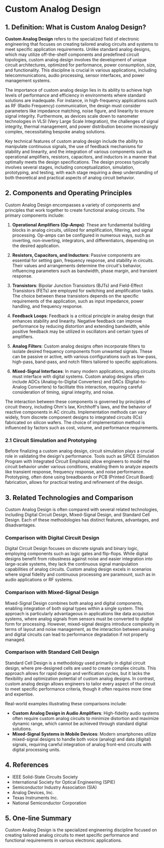 # Custom Analog Design

## 1. Definition: What is **Custom Analog Design**?
**Custom Analog Design** refers to the specialized field of electronic engineering that focuses on creating tailored analog circuits and systems to meet specific application requirements. Unlike standard analog designs, which may utilize off-the-shelf components and predefined circuit topologies, custom analog design involves the development of unique circuit architectures, optimized for performance, power consumption, size, and functionality. This discipline is crucial in various applications, including telecommunications, audio processing, sensor interfaces, and power management systems.

The importance of custom analog design lies in its ability to achieve high levels of performance and efficiency in environments where standard solutions are inadequate. For instance, in high-frequency applications such as RF (Radio Frequency) communication, the design must consider parameters like impedance matching, noise figure, and linearity to ensure signal integrity. Furthermore, as devices scale down to nanometer technologies in VLSI (Very Large Scale Integration), the challenges of signal integrity, thermal management, and power distribution become increasingly complex, necessitating bespoke analog solutions.

Key technical features of custom analog design include the ability to manipulate continuous signals, the use of feedback mechanisms for stability and linearity, and the integration of various components such as operational amplifiers, resistors, capacitors, and inductors in a manner that optimally meets the design specifications. The design process typically involves several stages, including conceptualization, simulation, prototyping, and testing, with each stage requiring a deep understanding of both theoretical and practical aspects of analog circuit behavior.

## 2. Components and Operating Principles
Custom Analog Design encompasses a variety of components and principles that work together to create functional analog circuits. The primary components include:

1. **Operational Amplifiers (Op-Amps)**: These are fundamental building blocks in analog circuits, utilized for amplification, filtering, and signal processing. Op-amps can be configured in numerous ways, such as inverting, non-inverting, integrators, and differentiators, depending on the desired application.

2. **Resistors, Capacitors, and Inductors**: Passive components are essential for setting gain, frequency response, and stability in circuits. Their values and arrangements determine the circuit's behavior, influencing parameters such as bandwidth, phase margin, and transient response.

3. **Transistors**: Bipolar Junction Transistors (BJTs) and Field-Effect Transistors (FETs) are employed for switching and amplification tasks. The choice between these transistors depends on the specific requirements of the application, such as input impedance, power handling, and frequency response.

4. **Feedback Loops**: Feedback is a critical principle in analog design that enhances stability and linearity. Negative feedback can improve performance by reducing distortion and extending bandwidth, while positive feedback may be utilized in oscillators and certain types of amplifiers.

5. **Analog Filters**: Custom analog designs often incorporate filters to isolate desired frequency components from unwanted signals. These can be passive or active, with various configurations such as low-pass, high-pass, band-pass, and notch filters tailored to specific applications.

6. **Mixed-Signal Interfaces**: In many modern applications, analog circuits must interface with digital systems. Custom analog designs often include ADCs (Analog-to-Digital Converters) and DACs (Digital-to-Analog Converters) to facilitate this interaction, requiring careful consideration of timing, signal integrity, and noise.

The interaction between these components is governed by principles of circuit theory, including Ohm's law, Kirchhoff's laws, and the behavior of reactive components in AC circuits. Implementation methods can vary widely, from discrete component designs to integrated circuits (ICs) fabricated on silicon wafers. The choice of implementation method is influenced by factors such as cost, volume, and performance requirements.

### 2.1 Circuit Simulation and Prototyping
Before finalizing a custom analog design, circuit simulation plays a crucial role in validating the design's performance. Tools such as SPICE (Simulation Program with Integrated Circuit Emphasis) allow engineers to model the circuit behavior under various conditions, enabling them to analyze aspects like transient response, frequency response, and noise performance. Prototyping, often done using breadboards or PCB (Printed Circuit Board) fabrication, allows for practical testing and refinement of the design.

## 3. Related Technologies and Comparison
Custom Analog Design is often compared with several related technologies, including Digital Circuit Design, Mixed-Signal Design, and Standard Cell Design. Each of these methodologies has distinct features, advantages, and disadvantages.

### Comparison with Digital Circuit Design
Digital Circuit Design focuses on discrete signals and binary logic, employing components such as logic gates and flip-flops. While digital designs benefit from robustness against noise and easier integration into large-scale systems, they lack the continuous signal manipulation capabilities of analog circuits. Custom analog design excels in scenarios where signal fidelity and continuous processing are paramount, such as in audio applications or RF systems.

### Comparison with Mixed-Signal Design
Mixed-Signal Design combines both analog and digital components, enabling integration of both signal types within a single system. This approach is particularly advantageous in applications like data acquisition systems, where analog signals from sensors must be converted to digital form for processing. However, mixed-signal designs introduce complexity in terms of layout and noise management, as the interaction between analog and digital circuits can lead to performance degradation if not properly managed.

### Comparison with Standard Cell Design
Standard Cell Design is a methodology used primarily in digital circuit design, where pre-designed cells are used to create complex circuits. This approach allows for rapid design and verification cycles, but it lacks the flexibility and optimization potential of custom analog designs. In contrast, custom analog design allows engineers to tailor every aspect of the circuit to meet specific performance criteria, though it often requires more time and expertise.

Real-world examples illustrating these comparisons include:
- **Custom Analog Design in Audio Amplifiers**: High-fidelity audio systems often require custom analog circuits to minimize distortion and maximize dynamic range, which cannot be achieved through standard digital solutions.
- **Mixed-Signal Systems in Mobile Devices**: Modern smartphones utilize mixed-signal designs to handle both voice (analog) and data (digital) signals, requiring careful integration of analog front-end circuits with digital processing units.

## 4. References
- IEEE Solid-State Circuits Society
- International Society for Optical Engineering (SPIE)
- Semiconductor Industry Association (SIA)
- Analog Devices, Inc.
- Texas Instruments Inc.
- National Semiconductor Corporation

## 5. One-line Summary
Custom Analog Design is the specialized engineering discipline focused on creating tailored analog circuits to meet specific performance and functional requirements in various electronic applications.
